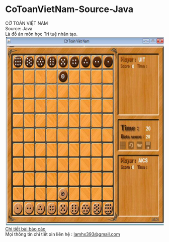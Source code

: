# CoToanVietNam-Source-Java
CỜ TOÁN VIỆT NAM <br>
Source: Java <br>
Là đồ án môn học Trí tuệ nhân tạo.<br>
<img src="co_toan_main.png" height="600" alt="Image"/> <br>
[Chi tiết bài báo cáo](https://github.com/lamhoangx/CoToanVietNam-Source-Java/blob/master/DOC/BAO%20CAO%20CO%20TOAN.pdf) <br>
Mọi thông tin chi tiết xin liên hệ : lamhx393@gmail.com <br>
